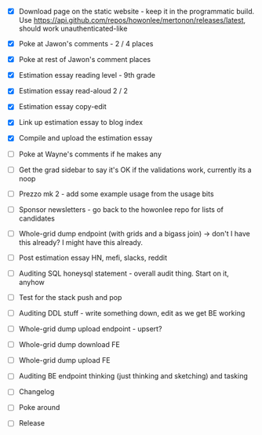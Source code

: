 - [x] Download page on the static website - keep it in the programmatic build. Use https://api.github.com/repos/howonlee/mertonon/releases/latest, should work unauthenticated-like
- [x] Poke at Jawon's comments - 2 / 4 places
- [x] Poke at rest of Jawon's comment places
- [x] Estimation essay reading level - 9th grade

- [x] Estimation essay read-aloud 2 / 2
- [x] Estimation essay copy-edit
- [x] Link up estimation essay to blog index
- [x] Compile and upload the estimation essay
- [ ] Poke at Wayne's comments if he makes any
- [ ] Get the grad sidebar to say it's OK if the validations work, currently its a noop

- [ ] Prezzo mk 2 - add some example usage from the usage bits
- [ ] Sponsor newsletters - go back to the howonlee repo for lists of candidates
- [ ] Whole-grid dump endpoint (with grids and a bigass join) -> don't I have this already? I might have this already.

- [ ] Post estimation essay HN, mefi, slacks, reddit
- [ ] Auditing SQL honeysql statement - overall audit thing. Start on it, anyhow
- [ ] Test for the stack push and pop

- [ ] Auditing DDL stuff - write something down, edit as we get BE working
- [ ] Whole-grid dump upload endpoint - upsert?

- [ ] Whole-grid dump download FE
- [ ] Whole-grid dump upload FE

- [ ] Auditing BE endpoint thinking (just thinking and sketching) and tasking
- [ ] Changelog
- [ ] Poke around
- [ ] Release
